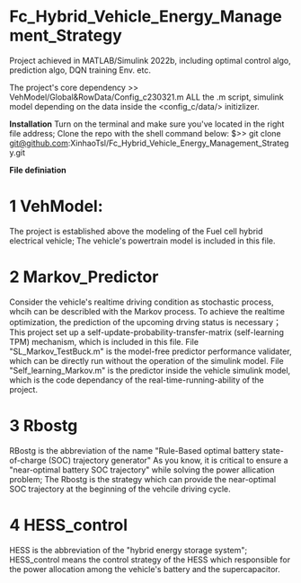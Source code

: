 # Fc_Hybrid_Vehicle_Energy_Management_Strategy
Project achieved in MATLAB/Simulink 2022b, including optimal control algo, prediction algo, DQN training Env. etc.

The project's core dependency >> VehModel/Global&RowData/Config_c230321.m
ALL the .m script, simulink model depending on the data inside the <config_c/data/> initizlizer.

**Installation**
Turn on the terminal and make sure you've located in the right file address;
Clone the repo with the shell command below:
$>> git clone git@github.com:XinhaoTsl/Fc_Hybrid_Vehicle_Energy_Management_Strategy.git

**File definiation**
# 1 VehModel: 
The project is established above the modeling of the Fuel cell hybrid electrical vehicle;
The vehicle's powertrain model is included in this file.
# 2 Markov_Predictor
Consider the vehicle's realtime driving condition as stochastic process, whcih can be describled with the Markov process.
To achieve the realtime optimization, the prediction of the upcoming drving status is necessary；
This project set up a self-update-probability-transfer-matrix (self-learning TPM) mechanism, which is included in this file.
File "SL_Markov_TestBuck.m" is the model-free predictor performance validater, which can be directly run without the operation of the simulink model.
File "Self_learning_Markov.m" is the predictor inside the vehicle simulink model, which is the code dependancy of the real-time-running-ability of the project.
# 3 Rbostg
RBostg is the abbreviation of the name "Rule-Based optimal battery state-of-charge (SOC) trajectory generator"
As you know, it is critical to ensure a "near-optimal battery SOC trajectory" while solving the power allication problem;
The Rbostg is the strategy which can provide the near-optimal SOC trajectory at the beginning of the vehcile driving cycle.
# 4 HESS_control
HESS is the abbreviation of the "hybrid energy storage system"; 
HESS_control means the control strategy of the HESS which responsible for the power allocation among the vehicle's battery and the supercapacitor.

